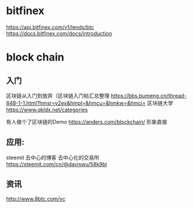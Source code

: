 # bitfinex
https://api.bitfinex.com/v1/lends/btc
https://docs.bitfinex.com/docs/introduction

# block chain

## 入门
区块链从入门到放弃（区块链入门帖汇总整理
https://bbs.bumeng.cn/thread-848-1-1.html?hmsr=v2ex&hmpl=&hmcu=&hmkw=&hmci=
区块链大学
https://www.qkldx.net/categories

有人做个了区块链的Demo https://anders.com/blockchain/ 形象直接


## 应用:
steemit 去中心的博客
去中心化的交易所
https://steemit.com/cn/@daviswu/58k9bj

## 资讯
http://www.8btc.com/vc